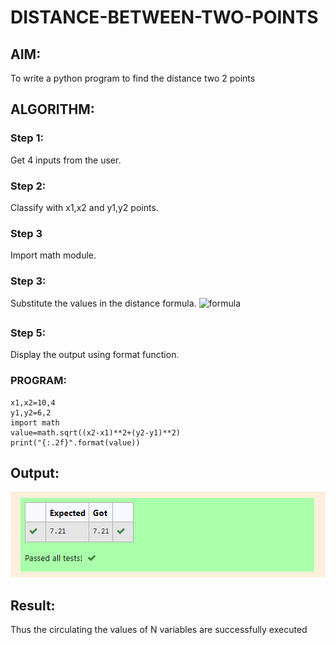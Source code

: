 # DISTANCE-BETWEEN-TWO-POINTS

## AIM:
To write a python program to find the distance two 2 points
## ALGORITHM:
### Step 1: 
Get 4 inputs from the user.
### Step 2: 
Classify with x1,x2 and y1,y2 points.
### Step 3
Import math module.
### Step 3: 
Substitute the values in the distance formula.  ![formula](/formula.jpg)
##
### Step 5: 
Display the output using format function.

### PROGRAM:
  ```
  x1,x2=10,4
y1,y2=6,2
import math
value=math.sqrt((x2-x1)**2+(y2-y1)**2)
print("{:.2f}".format(value))
  ```
## Output:
![Output](Screenshot.png)
## Result:
Thus the circulating the values  of N variables are successfully executed